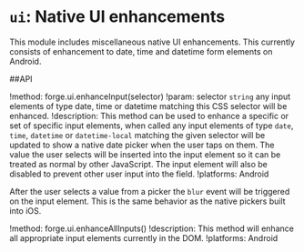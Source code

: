 ``ui``: Native UI enhancements
==============================

This module includes miscellaneous native UI enhancements. This
currently consists of enhancement to date, time and datetime form
elements on Android.

##API

!method: forge.ui.enhanceInput(selector)
!param: selector `string` any input elements of type date, time or datetime matching this CSS selector will be enhanced.
!description: This method can be used to enhance a specific or set of specific input elements, when called any input elements of type ``date``, ``time``, ``datetime`` or ``datetime-local`` matching the given selector will be updated to show a native date picker when the user taps on them. The value the user selects will be inserted into the input element so it can be treated as normal by other JavaScript. The input element will also be disabled to prevent other user input into the field.
!platforms: Android

After the user selects a value from a picker the ``blur`` event will be
triggered on the input element. This is the same behavior as the native
pickers built into iOS.

!method: forge.ui.enhanceAllInputs()
!description: This method will enhance all appropriate input elements currently in the DOM.
!platforms: Android


